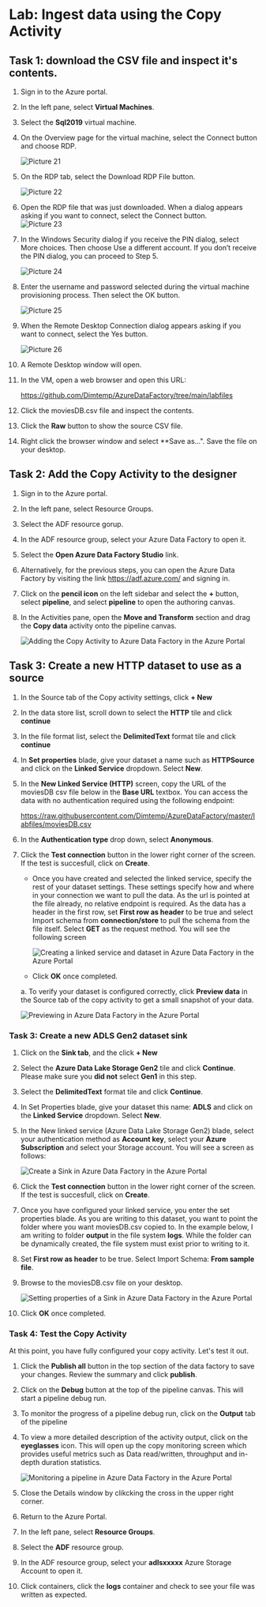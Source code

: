 # Lab: Ingest data using the Copy Activity

## Task 1: download the CSV file and inspect it's contents.

1. Sign in to the Azure portal.

1. In the left pane, select **Virtual Machines**.

1. Select the **Sql2019** virtual machine.

1. On the Overview page for the virtual machine, select the Connect button and choose RDP. 

	![Picture 21](images/dp-3300-module-11-lab-21.png)

 
2. On the RDP tab, select the Download RDP File button. 

	![Picture 22](images/dp-3300-module-11-lab-22.png)

3. Open the RDP file that was just downloaded. When a dialog appears asking if you want to connect, select the Connect button.   
	![Picture 23](images/dp-3300-module-11-lab-23.png)

 
4. In the Windows Security dialog if you receive the PIN dialog, select More choices. Then choose Use a different account. If you don’t receive the PIN dialog, you can proceed to Step 5.

	![Picture 24](images/dp-3300-module-11-lab-24.png)

 
5. Enter the username and password selected during the virtual machine provisioning process. Then select the OK button.

	![Picture 25](images/dp-3300-module-11-lab-25.png)

 
6. When the Remote Desktop Connection dialog appears asking if you want to connect, select the Yes button. 

	![Picture 26](images/dp-3300-module-11-lab-26.png)


7. A Remote Desktop window will open.

8. In the VM, open a web browser and open this URL:

    https://github.com/Dimtemp/AzureDataFactory/tree/main/labfiles

9. Click the moviesDB.csv file and inspect the contents.

10. Click the **Raw** button to show the source CSV file.

11. Right click the browser window and select **Save as...". Save the file on your desktop.


## Task 2: Add the Copy Activity to the designer

1. Sign in to the Azure portal.

1. In the left pane, select Resource Groups.

1. Select the ADF resource gorup.

1. In the ADF resource group, select your Azure Data Factory to open it.

1. Select the **Open Azure Data Factory Studio** link.

1. Alternatively, for the previous steps, you can open the Azure Data Factory by visiting the link https://adf.azure.com/ and signing in.

1. Click on the **pencil icon** on the left sidebar and select the **+** button, select **pipeline**, and select **pipeline** to open the authoring canvas.

1. In the Activities pane, open the **Move and Transform** section and drag the **Copy data** activity onto the pipeline canvas.

    ![Adding the Copy Activity to Azure Data Factory in the Azure Portal](images/M07-E02-T01-img01.png)


## Task 3: Create a new HTTP dataset to use as a source

1. In the Source tab of the Copy activity settings, click **+ New**

2. In the data store list, scroll down to select the **HTTP** tile and click **continue**

3. In the file format list, select the **DelimitedText** format tile and click **continue**

4. In **Set properties** blade, give your dataset a name such as **HTTPSource** and click on the **Linked Service** dropdown. Select **New**.

5. In the **New Linked Service (HTTP)** screen, copy the URL of the moviesDB csv file below in the **Base URL** textbox.  You can access the data with no authentication required using the following endpoint:

    https://raw.githubusercontent.com/Dimtemp/AzureDataFactory/master/labfiles/moviesDB.csv

6. In the **Authentication type** drop down, select **Anonymous**.

7. Click the **Test connection** button in the lower right corner of the screen. If the test is succesfull, click on **Create**.

    -  Once you have created and selected the linked service, specify the rest of your dataset settings. These settings specify how and where in your connection we want to pull the data. As the url is pointed at the file already, no relative endpoint is required. As the data has a header in the first row, set **First row as header** to be true and select Import schema from **connection/store** to pull the schema from the file itself. Select **GET** as the request method. You will see the following screen

        ![Creating a linked service and dataset in Azure Data Factory in the Azure Portal](images/M07-E02-T02-img01.png)
           
    - Click **OK** once completed.
   
    a. To verify your dataset is configured correctly, click **Preview data** in the Source tab of the copy activity to get a small snapshot of your data.
   
   ![Previewing in Azure Data Factory in the Azure Portal](images/M07-E02-T02-img02.png)


### Task 3: Create a new ADLS Gen2 dataset sink

1. Click on the **Sink tab**, and the click **+ New**

2. Select the **Azure Data Lake Storage Gen2** tile and click **Continue**. Please make sure you **did not** select **Gen1** in this step.

3. Select the **DelimitedText** format tile and click **Continue**.

4. In Set Properties blade, give your dataset this name: **ADLS** and click on the **Linked Service** dropdown. Select **New**.

5. In the New linked service (Azure Data Lake Storage Gen2) blade, select your authentication method as **Account key**, select your **Azure Subscription** and select your Storage account. You will see a screen as follows:

   ![Create a Sink in Azure Data Factory in the Azure Portal](images/M07-E02-T03-img01.png)

6. Click the **Test connection** button in the lower right corner of the screen. If the test is succesfull, click on **Create**.

7. Once you have configured your linked service, you enter the set properties blade. As you are writing to this dataset, you want to point the folder where you want moviesDB.csv copied to. In the example below, I am writing to folder **output** in the file system **logs**. While the folder can be dynamically created, the file system must exist prior to writing to it.

8. Set **First row as header** to be true. Select Import Schema: **From sample file**.

9. Browse to the moviesDB.csv file on your desktop.

   ![Setting properties of a Sink in Azure Data Factory in the Azure Portal](images/M07-E02-T03-img02.png)

10. Click **OK** once completed.





### Task 4: Test the Copy Activity

At this point, you have fully configured your copy activity. Let's test it out.

1. Click the **Publish all** button in the top section of the data factory to save your changes. Review the summary and click **publish**.

1. Click on the **Debug** button at the top of the pipeline canvas. This will start a pipeline debug run.

1. To monitor the progress of a pipeline debug run, click on the **Output** tab of the pipeline

1. To view a more detailed description of the activity output, click on the **eyeglasses** icon. This will open up the copy monitoring screen which provides useful metrics such as Data read/written, throughput and in-depth duration statistics.

   ![Monitoring a pipeline in Azure Data Factory in the Azure Portal](images/M07-E02-T04-img01.png)

1. Close the Details window by clikcking the cross in the upper right corner.

1. Return to the Azure Portal.

1. In the left pane, select **Resource Groups**.

1. Select the **ADF** resource group.

1. In the ADF resource group, select your **adlsxxxxx** Azure Storage Account to open it.

1. Click containers, click the **logs** container and check to see your file was written as expected.

